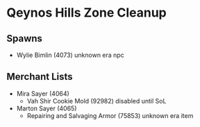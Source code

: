 # Qeynos Hills Zone Cleanup

## Spawns

* Wylie Bimlin (4073) unknown era npc

## Merchant Lists

* Mira Sayer (4064)
  * Vah Shir Cookie Mold (92982) disabled until SoL
* Marton Sayer (4065)
  * Repairing and Salvaging Armor (75853) unknown era item
